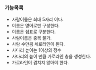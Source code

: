 ### 기능목록
- 사람이름은 최대 5자리 이다.
- 이름은 영어로만 구성한다.
- 이름은 쉼표로 구분한다.
- 사람이름은 중복 불가.
- 사람 수만큼 세로라인이 된다.
- 사다리 높이는 1이상의 정수
- 사다리의 높이 만큼 가로라인 층을 생성한다.
- 가로라인이 겹치지 않아야 한다.
